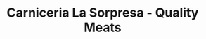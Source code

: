 ---
title: "Carniceria La Sorpresa - Quality Meats"
url: /mountain-view/carniceria-la-sorpresa-quality-meats/
shop: Metzgerei
---
